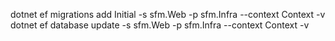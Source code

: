 dotnet ef migrations add Initial -s sfm.Web -p sfm.Infra --context Context -v
dotnet ef database update -s sfm.Web -p sfm.Infra --context Context -v
